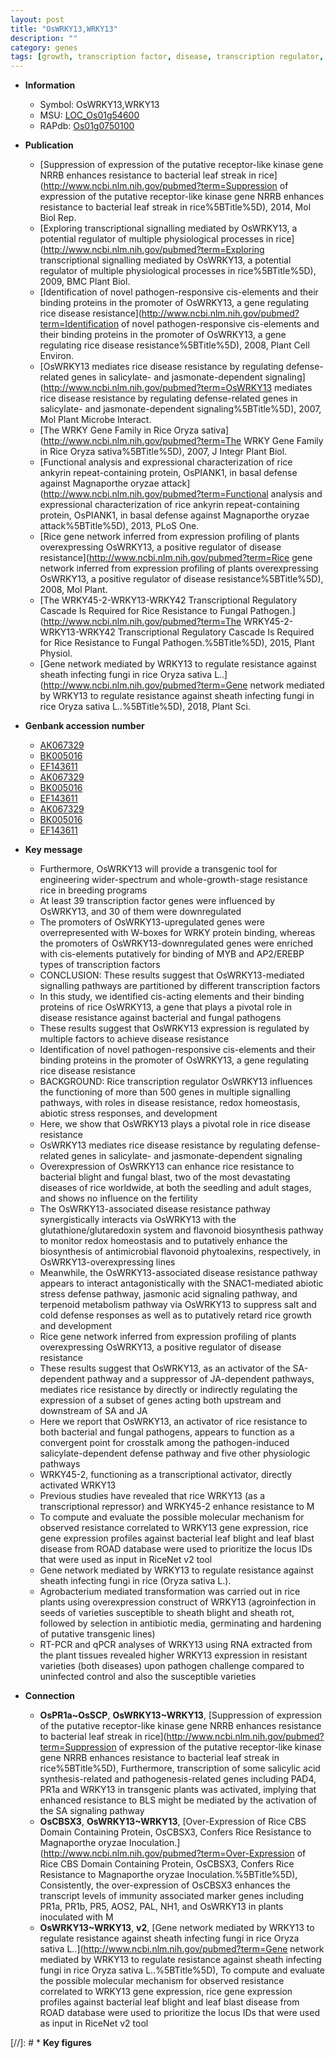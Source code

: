 ```yaml
---
layout: post
title: "OsWRKY13,WRKY13"
description: ""
category: genes
tags: [growth, transcription factor, disease, transcription regulator, disease resistance, defense, seedling, blast, fungal blast, homeostasis, jasmonate, bacterial blight, blight, jasmonic, defense response, jasmonic acid, breeding,  sa , abiotic stress, salt, fertility, transcriptional activator, resistance, leaf, sheath, resistant, pathogen, blast disease]
---
```


* **Information**  
    + Symbol: OsWRKY13,WRKY13  
    + MSU: [LOC_Os01g54600](http://rice.plantbiology.msu.edu/cgi-bin/ORF_infopage.cgi?orf=LOC_Os01g54600)  
    + RAPdb: [Os01g0750100](http://rapdb.dna.affrc.go.jp/viewer/gbrowse_details/irgsp1?name=Os01g0750100)  

* **Publication**  
    + [Suppression of expression of the putative receptor-like kinase gene NRRB enhances resistance to bacterial leaf streak in rice](http://www.ncbi.nlm.nih.gov/pubmed?term=Suppression of expression of the putative receptor-like kinase gene NRRB enhances resistance to bacterial leaf streak in rice%5BTitle%5D), 2014, Mol Biol Rep.
    + [Exploring transcriptional signalling mediated by OsWRKY13, a potential regulator of multiple physiological processes in rice](http://www.ncbi.nlm.nih.gov/pubmed?term=Exploring transcriptional signalling mediated by OsWRKY13, a potential regulator of multiple physiological processes in rice%5BTitle%5D), 2009, BMC Plant Biol.
    + [Identification of novel pathogen-responsive cis-elements and their binding proteins in the promoter of OsWRKY13, a gene regulating rice disease resistance](http://www.ncbi.nlm.nih.gov/pubmed?term=Identification of novel pathogen-responsive cis-elements and their binding proteins in the promoter of OsWRKY13, a gene regulating rice disease resistance%5BTitle%5D), 2008, Plant Cell Environ.
    + [OsWRKY13 mediates rice disease resistance by regulating defense-related genes in salicylate- and jasmonate-dependent signaling](http://www.ncbi.nlm.nih.gov/pubmed?term=OsWRKY13 mediates rice disease resistance by regulating defense-related genes in salicylate- and jasmonate-dependent signaling%5BTitle%5D), 2007, Mol Plant Microbe Interact.
    + [The WRKY Gene Family in Rice Oryza sativa](http://www.ncbi.nlm.nih.gov/pubmed?term=The WRKY Gene Family in Rice Oryza sativa%5BTitle%5D), 2007, J Integr Plant Biol.
    + [Functional analysis and expressional characterization of rice ankyrin repeat-containing protein, OsPIANK1, in basal defense against Magnaporthe oryzae attack](http://www.ncbi.nlm.nih.gov/pubmed?term=Functional analysis and expressional characterization of rice ankyrin repeat-containing protein, OsPIANK1, in basal defense against Magnaporthe oryzae attack%5BTitle%5D), 2013, PLoS One.
    + [Rice gene network inferred from expression profiling of plants overexpressing OsWRKY13, a positive regulator of disease resistance](http://www.ncbi.nlm.nih.gov/pubmed?term=Rice gene network inferred from expression profiling of plants overexpressing OsWRKY13, a positive regulator of disease resistance%5BTitle%5D), 2008, Mol Plant.
    + [The WRKY45-2-WRKY13-WRKY42 Transcriptional Regulatory Cascade Is Required for Rice Resistance to Fungal Pathogen.](http://www.ncbi.nlm.nih.gov/pubmed?term=The WRKY45-2-WRKY13-WRKY42 Transcriptional Regulatory Cascade Is Required for Rice Resistance to Fungal Pathogen.%5BTitle%5D), 2015, Plant Physiol.
    + [Gene network mediated by WRKY13 to regulate resistance against sheath infecting fungi in rice Oryza sativa L..](http://www.ncbi.nlm.nih.gov/pubmed?term=Gene network mediated by WRKY13 to regulate resistance against sheath infecting fungi in rice Oryza sativa L..%5BTitle%5D), 2018, Plant Sci.

* **Genbank accession number**  
    + [AK067329](http://www.ncbi.nlm.nih.gov/nuccore/AK067329)
    + [BK005016](http://www.ncbi.nlm.nih.gov/nuccore/BK005016)
    + [EF143611](http://www.ncbi.nlm.nih.gov/nuccore/EF143611)
    + [AK067329](http://www.ncbi.nlm.nih.gov/nuccore/AK067329)
    + [BK005016](http://www.ncbi.nlm.nih.gov/nuccore/BK005016)
    + [EF143611](http://www.ncbi.nlm.nih.gov/nuccore/EF143611)
    + [AK067329](http://www.ncbi.nlm.nih.gov/nuccore/AK067329)
    + [BK005016](http://www.ncbi.nlm.nih.gov/nuccore/BK005016)
    + [EF143611](http://www.ncbi.nlm.nih.gov/nuccore/EF143611)

* **Key message**  
    + Furthermore, OsWRKY13 will provide a transgenic tool for engineering wider-spectrum and whole-growth-stage resistance rice in breeding programs
    + At least 39 transcription factor genes were influenced by OsWRKY13, and 30 of them were downregulated
    + The promoters of OsWRKY13-upregulated genes were overrepresented with W-boxes for WRKY protein binding, whereas the promoters of OsWRKY13-downregulated genes were enriched with cis-elements putatively for binding of MYB and AP2/EREBP types of transcription factors
    + CONCLUSION: These results suggest that OsWRKY13-mediated signalling pathways are partitioned by different transcription factors
    + In this study, we identified cis-acting elements and their binding proteins of rice OsWRKY13, a gene that plays a pivotal role in disease resistance against bacterial and fungal pathogens
    + These results suggest that OsWRKY13 expression is regulated by multiple factors to achieve disease resistance
    + Identification of novel pathogen-responsive cis-elements and their binding proteins in the promoter of OsWRKY13, a gene regulating rice disease resistance
    + BACKGROUND: Rice transcription regulator OsWRKY13 influences the functioning of more than 500 genes in multiple signalling pathways, with roles in disease resistance, redox homeostasis, abiotic stress responses, and development
    + Here, we show that OsWRKY13 plays a pivotal role in rice disease resistance
    + OsWRKY13 mediates rice disease resistance by regulating defense-related genes in salicylate- and jasmonate-dependent signaling
    + Overexpression of OsWRKY13 can enhance rice resistance to bacterial blight and fungal blast, two of the most devastating diseases of rice worldwide, at both the seedling and adult stages, and shows no influence on the fertility
    + The OsWRKY13-associated disease resistance pathway synergistically interacts via OsWRKY13 with the glutathione/glutaredoxin system and flavonoid biosynthesis pathway to monitor redox homeostasis and to putatively enhance the biosynthesis of antimicrobial flavonoid phytoalexins, respectively, in OsWRKY13-overexpressing lines
    + Meanwhile, the OsWRKY13-associated disease resistance pathway appears to interact antagonistically with the SNAC1-mediated abiotic stress defense pathway, jasmonic acid signaling pathway, and terpenoid metabolism pathway via OsWRKY13 to suppress salt and cold defense responses as well as to putatively retard rice growth and development
    + Rice gene network inferred from expression profiling of plants overexpressing OsWRKY13, a positive regulator of disease resistance
    + These results suggest that OsWRKY13, as an activator of the SA-dependent pathway and a suppressor of JA-dependent pathways, mediates rice resistance by directly or indirectly regulating the expression of a subset of genes acting both upstream and downstream of SA and JA
    + Here we report that OsWRKY13, an activator of rice resistance to both bacterial and fungal pathogens, appears to function as a convergent point for crosstalk among the pathogen-induced salicylate-dependent defense pathway and five other physiologic pathways
    + WRKY45-2, functioning as a transcriptional activator, directly activated WRKY13
    + Previous studies have revealed that rice WRKY13 (as a transcriptional repressor) and WRKY45-2 enhance resistance to M
    + To compute and evaluate the possible molecular mechanism for observed resistance correlated to WRKY13 gene expression, rice gene expression profiles against bacterial leaf blight and leaf blast disease from ROAD database were used to prioritize the locus IDs that were used as input in RiceNet v2 tool
    + Gene network mediated by WRKY13 to regulate resistance against sheath infecting fungi in rice (Oryza sativa L.).
    + Agrobacterium mediated transformation was carried out in rice plants using overexpression construct of WRKY13 (agroinfection in seeds of varieties susceptible to sheath blight and sheath rot, followed by selection in antibiotic media, germinating and hardening of putative transgenic lines)
    + RT-PCR and qPCR analyses of WRKY13 using RNA extracted from the plant tissues revealed higher WRKY13 expression in resistant varieties (both diseases) upon pathogen challenge compared to uninfected control and also the susceptible varieties

* **Connection**  
    + __OsPR1a~OsSCP__, __OsWRKY13~WRKY13__, [Suppression of expression of the putative receptor-like kinase gene NRRB enhances resistance to bacterial leaf streak in rice](http://www.ncbi.nlm.nih.gov/pubmed?term=Suppression of expression of the putative receptor-like kinase gene NRRB enhances resistance to bacterial leaf streak in rice%5BTitle%5D), Furthermore, transcription of some salicylic acid synthesis-related and pathogenesis-related genes including PAD4, PR1a and WRKY13 in transgenic plants was activated, implying that enhanced resistance to BLS might be mediated by the activation of the SA signaling pathway
    + __OsCBSX3__, __OsWRKY13~WRKY13__, [Over-Expression of Rice CBS Domain Containing Protein, OsCBSX3, Confers Rice Resistance to Magnaporthe oryzae Inoculation.](http://www.ncbi.nlm.nih.gov/pubmed?term=Over-Expression of Rice CBS Domain Containing Protein, OsCBSX3, Confers Rice Resistance to Magnaporthe oryzae Inoculation.%5BTitle%5D), Consistently, the over-expression of OsCBSX3 enhances the transcript levels of immunity associated marker genes including PR1a, PR1b, PR5, AOS2, PAL, NH1, and OsWRKY13 in plants inoculated with M
    + __OsWRKY13~WRKY13__, __v2__, [Gene network mediated by WRKY13 to regulate resistance against sheath infecting fungi in rice Oryza sativa L..](http://www.ncbi.nlm.nih.gov/pubmed?term=Gene network mediated by WRKY13 to regulate resistance against sheath infecting fungi in rice Oryza sativa L..%5BTitle%5D),  To compute and evaluate the possible molecular mechanism for observed resistance correlated to WRKY13 gene expression, rice gene expression profiles against bacterial leaf blight and leaf blast disease from ROAD database were used to prioritize the locus IDs that were used as input in RiceNet v2 tool

[//]: # * **Key figures**  


